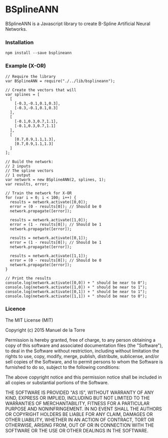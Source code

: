 # BSplineANN

BSplineANN is a Javascript library to create B-Spline Artificial Neural Networks.

### Installation

```
npm install --save bsplineann
```

### Example (X-OR)

```
// Require the library
var BSplineANN = require("./../lib/bsplineann");

// Create the vectors that will
var splines = [
  [
    [-0.3,-0.1,0.1,0.3],
    [-0.3,-0.1,0.1,0.3]
  ],
  [
    [-0.1,0.3,0.7,1.1],
    [-0.1,0.3,0.7,1.1]
  ],
  [
    [0.7,0.9,1.1,1.3],
    [0.7,0.9,1.1,1.3]
  ]
];

// Build the network:
// 2 inputs
// The spline vectors
// 1 output
var network = new BSplineANN(2, splines, 1);
var results, error;

// Train the network for X-OR
for (var i = 0; i < 100; i++) {
  results = network.activate([0,0]);
  error = (0 - results[0]); // Should be 0
  network.propagate([error]);

  results = network.activate([1,0]);
  error = (1 - results[0]); // Should be 1
  network.propagate([error]);

  results = network.activate([0,1]);
  error = (1 - results[0]); // Should be 1
  network.propagate([error]);

  results = network.activate([1,1]);
  error = (0 - results[0]); // Should be 0
  network.propagate([error]);
}

// Print the results
console.log(network.activate([0,0]) + " should be near to 0");
console.log(network.activate([1,0]) + " should be near to 1");
console.log(network.activate([0,1]) + " should be near to 1");
console.log(network.activate([1,1]) + " should be near to 0");
```

### Licence

The MIT License (MIT)

Copyright (c) 2015 Manuel de la Torre

Permission is hereby granted, free of charge, to any person obtaining a copy
of this software and associated documentation files (the "Software"), to deal
in the Software without restriction, including without limitation the rights
to use, copy, modify, merge, publish, distribute, sublicense, and/or sell
copies of the Software, and to permit persons to whom the Software is
furnished to do so, subject to the following conditions:

The above copyright notice and this permission notice shall be included in all
copies or substantial portions of the Software.

THE SOFTWARE IS PROVIDED "AS IS", WITHOUT WARRANTY OF ANY KIND, EXPRESS OR
IMPLIED, INCLUDING BUT NOT LIMITED TO THE WARRANTIES OF MERCHANTABILITY,
FITNESS FOR A PARTICULAR PURPOSE AND NONINFRINGEMENT. IN NO EVENT SHALL THE
AUTHORS OR COPYRIGHT HOLDERS BE LIABLE FOR ANY CLAIM, DAMAGES OR OTHER
LIABILITY, WHETHER IN AN ACTION OF CONTRACT, TORT OR OTHERWISE, ARISING FROM,
OUT OF OR IN CONNECTION WITH THE SOFTWARE OR THE USE OR OTHER DEALINGS IN THE
SOFTWARE.
